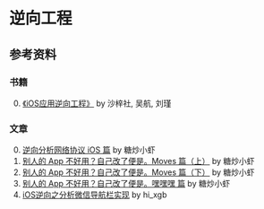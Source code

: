 # 逆向工程

## 参考资料

### 书籍
0. [《iOS应用逆向工程》](https://book.douban.com/subject/25826902/) by 沙梓社, 吴航, 刘瑾

### 文章
0. [逆向分析网络协议 iOS 篇](http://mp.weixin.qq.com/s?__biz=MzIwMTYzMzcwOQ==&mid=403204191&idx=1&sn=514664cc05597f8b76730cbf9f3a57f5&scene=4#wechat_redirect) by 糖炒小虾
0. [别人的 App 不好用？自己改了便是。Moves 篇（上）](http://mp.weixin.qq.com/s?__biz=MzIwMTYzMzcwOQ==&mid=2650948304&idx=1&sn=f76e7b765a7fcabcb71d37052b46e489&scene=4#wechat_redirect) by 糖炒小虾
0. [别人的 App 不好用？自己改了便是。Moves 篇（下）](http://mp.weixin.qq.com/s?__biz=MzIwMTYzMzcwOQ==&mid=2650948316&idx=1&sn=584f6c7fe9bf07a28985ffe53da4927e&scene=4#wechat_redirect) by 糖炒小虾
0. [别人的 App 不好用？自己改了便是。嘿嘿嘿 篇](http://mp.weixin.qq.com/s?__biz=MzIwMTYzMzcwOQ==&mid=2650948334&idx=1&sn=941d616d25ed16d967595e652e6c4d3b&scene=4#wechat_redirect) by 糖炒小虾
0. [iOS逆向之分析微信导航栏实现](http://www.jianshu.com/p/a9cd03044a31) by hi_xgb
